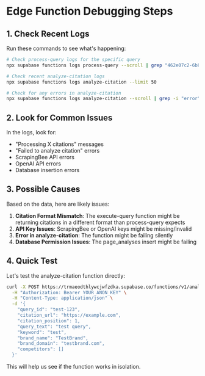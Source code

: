 # Edge Function Debugging Steps

## 1. Check Recent Logs

Run these commands to see what's happening:

```bash
# Check process-query logs for the specific query
npx supabase functions logs process-query --scroll | grep "462e07c2-6b8d-40b2-96b8-2f50a6687c55"

# Check recent analyze-citation logs
npx supabase functions logs analyze-citation --limit 50

# Check for any errors in analyze-citation
npx supabase functions logs analyze-citation --scroll | grep -i "error"
```

## 2. Look for Common Issues

In the logs, look for:
- "Processing X citations" messages
- "Failed to analyze citation" errors
- ScrapingBee API errors
- OpenAI API errors
- Database insertion errors

## 3. Possible Causes

Based on the data, here are likely issues:

1. **Citation Format Mismatch**: The execute-query function might be returning citations in a different format than process-query expects
2. **API Key Issues**: ScrapingBee or OpenAI keys might be missing/invalid
3. **Error in analyze-citation**: The function might be failing silently
4. **Database Permission Issues**: The page_analyses insert might be failing

## 4. Quick Test

Let's test the analyze-citation function directly:

```bash
curl -X POST https://trmaeodthlywcjwfzdka.supabase.co/functions/v1/analyze-citation \
  -H "Authorization: Bearer YOUR_ANON_KEY" \
  -H "Content-Type: application/json" \
  -d '{
    "query_id": "test-123",
    "citation_url": "https://example.com",
    "citation_position": 1,
    "query_text": "test query",
    "keyword": "test",
    "brand_name": "TestBrand",
    "brand_domain": "testbrand.com",
    "competitors": []
  }'
```

This will help us see if the function works in isolation.